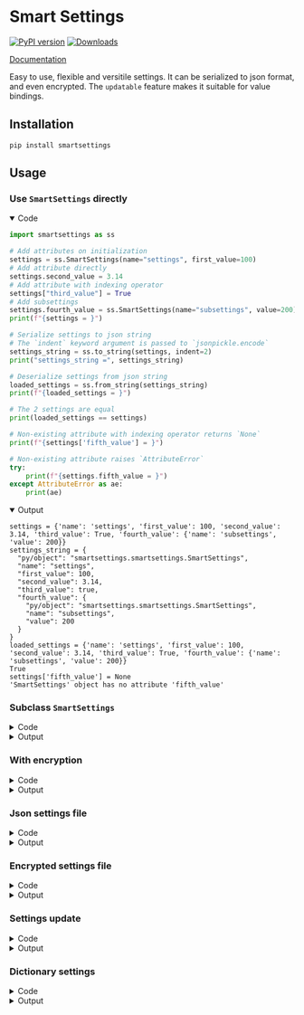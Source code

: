 # Smart Settings

[![PyPI version][pypi_img]][pypi_link]
[![Downloads][downloads_img]][downloads_link]

  [pypi_img]: https://badge.fury.io/py/smartsettings.svg
  [pypi_link]: https://badge.fury.io/py/smartsettings
  [downloads_img]: https://pepy.tech/badge/smartsettings
  [downloads_link]: https://pepy.tech/project/smartsettings

[Documentation](https://jacklinquan.github.io/smartsettings)

Easy to use, flexible and versitile settings.
It can be serialized to json format, and even encrypted.
The `updatable` feature makes it suitable for value bindings.

## Installation

`pip install smartsettings`

## Usage

### Use `SmartSettings` directly

<details open><summary>Code</summary>

```python
import smartsettings as ss

# Add attributes on initialization
settings = ss.SmartSettings(name="settings", first_value=100)
# Add attribute directly
settings.second_value = 3.14
# Add attribute with indexing operator
settings["third_value"] = True
# Add subsettings
settings.fourth_value = ss.SmartSettings(name="subsettings", value=200)
print(f"{settings = }")

# Serialize settings to json string
# The `indent` keyword argument is passed to `jsonpickle.encode`
settings_string = ss.to_string(settings, indent=2)
print("settings_string =", settings_string)

# Deserialize settings from json string
loaded_settings = ss.from_string(settings_string)
print(f"{loaded_settings = }")

# The 2 settings are equal
print(loaded_settings == settings)

# Non-existing attribute with indexing operator returns `None`
print(f"{settings['fifth_value'] = }")

# Non-existing attribute raises `AttributeError`
try:
    print(f"{settings.fifth_value = }")
except AttributeError as ae:
    print(ae)
```
</details>

<details open><summary>Output</summary>

```
settings = {'name': 'settings', 'first_value': 100, 'second_value': 3.14, 'third_value': True, 'fourth_value': {'name': 'subsettings', 'value': 200}}
settings_string = {
  "py/object": "smartsettings.smartsettings.SmartSettings",
  "name": "settings",
  "first_value": 100,
  "second_value": 3.14,
  "third_value": true,
  "fourth_value": {
    "py/object": "smartsettings.smartsettings.SmartSettings",
    "name": "subsettings",
    "value": 200
  }
}
loaded_settings = {'name': 'settings', 'first_value': 100, 'second_value': 3.14, 'third_value': True, 'fourth_value': {'name': 'subsettings', 'value': 200}}
True
settings['fifth_value'] = None
'SmartSettings' object has no attribute 'fifth_value'
```
</details>

### Subclass `SmartSettings`

<details><summary>Code</summary>

```python
import smartsettings as ss


class ChildSettings(ss.SmartSettings):
    def __init__(self, name: str, value: int) -> None:
        self.name = name
        self.value = value


class ParentSettings(ss.SmartSettings):
    def __init__(self, name: str, children: list[ChildSettings]) -> None:
        self.name = name
        self.children = children


parent_settings = ParentSettings(
    name="parent",
    children=[
        ChildSettings(name="first child", value=100),
        ChildSettings(name="second child", value=200),
        ChildSettings(name="third child", value=300),
    ],
)
print(f"{parent_settings = }")

# Serialize settings to json string
# The `indent` keyword argument is passed to `jsonpickle.encode`
parent_settings_string = ss.to_string(parent_settings, indent=2)
print("parent_settings_string =", parent_settings_string)

# Deserialize settings from json string
loaded_parent_settings = ss.from_string(parent_settings_string)
print(f"{loaded_parent_settings = }")

# The 2 settings are equal
print(loaded_parent_settings == parent_settings)
```
</details>

<details><summary>Output</summary>

```
parent_settings = {'name': 'parent', 'children': [{'name': 'first child', 'value': 100}, {'name': 'second child', 'value': 200}, {'name': 'third child', 'value': 300}]}
parent_settings_string = {
  "py/object": "__main__.ParentSettings",
  "name": "parent",
  "children": [
    {
      "py/object": "__main__.ChildSettings",
      "name": "first child",
      "value": 100
    },
    {
      "py/object": "__main__.ChildSettings",
      "name": "second child",
      "value": 200
    },
    {
      "py/object": "__main__.ChildSettings",
      "name": "third child",
      "value": 300
    }
  ]
}
loaded_parent_settings = {'name': 'parent', 'children': [{'name': 'first child', 'value': 100}, {'name': 'second child', 'value': 200}, {'name': 'third child', 'value': 300}]}
True
```
</details>

### With encryption

<details><summary>Code</summary>

```python
import smartsettings as ss

# Add attributes on initialization
settings = ss.SmartSettings(name="settings", value=100)
print(f"{settings = }")

# Serialize and encrypt settings to string
settings_string = ss.to_string(settings, crypto_key="secret")
print("settings_string =", settings_string)

# Decrypt and deserialize settings from string
loaded_settings = ss.from_string(settings_string, crypto_key="secret")
print(f"{loaded_settings = }")

# The 2 settings are equal
print(loaded_settings == settings)
```
</details>

<details><summary>Output</summary>

```
settings = {'name': 'settings', 'value': 100}
settings_string = GmllNjgIP9KhgWIWiv8pva6r9vVCFldz3NKv9sbAdy+gpRDU1MuO4Rcs9NoooD/yXudNWWPTbWmjbfIaxRv/VZ6bIy6Gsn/LAZJl6K3PgWHcIP3v6rZWZGMuH9yquTHf
loaded_settings = {'name': 'settings', 'value': 100}
True
```
</details>

### Json settings file

<details><summary>Code</summary>

```python
from pathlib import Path
import smartsettings as ss

# Settings file path
JSON_SETTINGS_FILE_PATH = Path("settings/settings.json")

# Default settings
default_settings = ss.SmartSettings(name="default_settings", value=0)

# Add attributes on initialization
settings = ss.SmartSettings(name="settings", value=100)
print(f"{settings = }")

# Serialize settings to json file
# The `backup_num` keyword argument controls the number of backup files
# When `backup_num=None` (default), the number of backup files is unlimited
# When `backup_num=0`, there is no backup file at all
# The `indent` keyword argument is passed to `jsonpickle.encode`
ss.to_file(
    settings,
    JSON_SETTINGS_FILE_PATH,
    backup_num=2,
    indent=2,
)

# Deserialize settings from json file
# In case the settings file does not exist, the `default_settings` is loaded.
loaded_settings = ss.from_file(
    JSON_SETTINGS_FILE_PATH,
    default_settings=default_settings,
)
print(f"{loaded_settings = }")

# The 2 settings are equal
print(loaded_settings == settings)
```
</details>

<details><summary>Output</summary>

```
settings = {'name': 'settings', 'value': 100}
loaded_settings = {'name': 'settings', 'value': 100}
True
```
</details>

### Encrypted settings file

<details><summary>Code</summary>

```python
from pathlib import Path
import smartsettings as ss

# Encrypted settings file path
ENCRYPTED_SETTINGS_FILE_PATH = Path("settings/settings.txt")

# Default settings
default_settings = ss.SmartSettings(name="default_settings", value=0)

# Add attributes on initialization
settings = ss.SmartSettings(name="settings", value=100)
print(f"{settings = }")

# Serialize and encrypt settings to text file
# The `backup_num` keyword argument controls the number of backup files
# When `backup_num=None` (default), the number of backup files is unlimited
# When `backup_num=0`, there is no backup file at all
ss.to_file(
    settings,
    ENCRYPTED_SETTINGS_FILE_PATH,
    crypto_key="secret",
    backup_num=2,
)

# Decrypt and deserialize settings from text file
# In case the settings file does not exist, the `default_settings` is loaded.
loaded_settings = ss.from_file(
    ENCRYPTED_SETTINGS_FILE_PATH,
    crypto_key="secret",
    default_settings=default_settings,
)
print(f"{loaded_settings = }")

# The 2 settings are equal
print(loaded_settings == settings)
```
</details>

<details><summary>Output</summary>

```
settings = {'name': 'settings', 'value': 100}
loaded_settings = {'name': 'settings', 'value': 100}
True
```
</details>

### Settings update

<details><summary>Code</summary>

```python
import smartsettings as ss

# Settings
settings = ss.SmartSettings(name="settings", value=100)
print(f"{settings = }")

# New settings
new_settings = ss.SmartSettings(name="new_settings", value=200)
print(f"{new_settings = }")

# Update `settings` with `new_settings`
# `<<` operator has the same effect as `_update_with` method
# `settings._update_with(new_settings)`
settings << new_settings
print(f"{settings = }")

# The 2 settings are equal
print(settings == new_settings)
```
</details>

<details><summary>Output</summary>

```
settings = {'name': 'settings', 'value': 100}
new_settings = {'name': 'new_settings', 'value': 200}
settings = {'name': 'new_settings', 'value': 200}
True
```
</details>

### Dictionary settings

<details><summary>Code</summary>

```python
import smartsettings as ss

# Dictionary settings
settings = dict(name="settings", first_value=100)
settings["second_value"] = 3.14
settings["third_value"] = True
# Dictionary subsettings
settings["fourth_value"] = dict(name="subsettings", value=200)
print(f"{settings = }")

# Serialize settings to json string
# The `indent` keyword argument is passed to `jsonpickle.encode`
settings_string = ss.to_string(settings, indent=2)
print("settings_string =", settings_string)

# Deserialize settings from json string
loaded_settings = ss.from_string(settings_string)
print(f"{loaded_settings = }")

# The 2 settings are equal
print(loaded_settings == settings)
```
</details>

<details><summary>Output</summary>

```
settings = {'name': 'settings', 'first_value': 100, 'second_value': 3.14, 'third_value': True, 'fourth_value': {'name': 'subsettings', 'value': 200}}
settings_string = {
  "name": "settings",
  "first_value": 100,
  "second_value": 3.14,
  "third_value": true,
  "fourth_value": {
    "name": "subsettings",
    "value": 200
  }
}
loaded_settings = {'name': 'settings', 'first_value': 100, 'second_value': 3.14, 'third_value': True, 'fourth_value': {'name': 'subsettings', 'value': 200}}
True
```

## Test

```shell
python -m pytest
```

## Build documentation

```shell
mkdocs build
```
